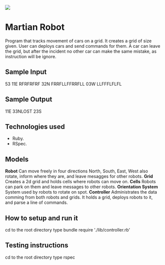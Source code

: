 <a href="https://codeclimate.com/github/jeantroiani/martian_robot"><img src="https://codeclimate.com/github/jeantroiani/martian_robot/badges/gpa.svg" /></a>

Martian Robot
=============
Program that tracks movement of cars on a grid. 
It creates a grid of size given.
User can deploys cars and send commands for them.
A car can leave the grid, but after the incident
no other car can make the same mistake, as instruction
will be ignore.

Sample Input
------------
53
11E RFRFRFRF
32N FRRFLLFFRRFLL
03W LLFFFLFLFL

Sample Output
-------------
11E
33NLOST
23S

Technologies used
------------------
- Ruby.
- RSpec.

Models
--------------
 **Robot**
 Can move freely in four directions North, South, East, West also rotate, inform where they are, and leave mesagges for other robots.
 **Grid**
 Creates a 2d grid and holds cells where robots can move on.
**Cells**
 Robots can park on them and leave messages to other robots.
**Orientation System**
System used by robots to rotate on spot.
**Controller**
Administrates the data comming from both robots and grids. It holds a grid, deploys robots to it, and parse a line of commands.


How to setup and run it
-----------------------
cd to the root directory
type bundle
require './lib/controller.rb'


Testing instructions
----------------
cd to the root directory
type rspec
